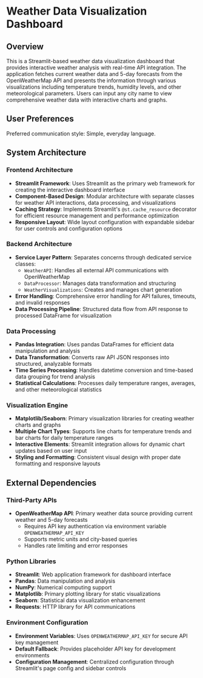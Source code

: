 # Weather Data Visualization Dashboard

## Overview

This is a Streamlit-based weather data visualization dashboard that provides interactive weather analysis with real-time API integration. The application fetches current weather data and 5-day forecasts from the OpenWeatherMap API and presents the information through various visualizations including temperature trends, humidity levels, and other meteorological parameters. Users can input any city name to view comprehensive weather data with interactive charts and graphs.

## User Preferences

Preferred communication style: Simple, everyday language.

## System Architecture

### Frontend Architecture
- **Streamlit Framework**: Uses Streamlit as the primary web framework for creating the interactive dashboard interface
- **Component-Based Design**: Modular architecture with separate classes for weather API interactions, data processing, and visualizations
- **Caching Strategy**: Implements Streamlit's `@st.cache_resource` decorator for efficient resource management and performance optimization
- **Responsive Layout**: Wide layout configuration with expandable sidebar for user controls and configuration options

### Backend Architecture
- **Service Layer Pattern**: Separates concerns through dedicated service classes:
  - `WeatherAPI`: Handles all external API communications with OpenWeatherMap
  - `DataProcessor`: Manages data transformation and structuring
  - `WeatherVisualizations`: Creates and manages chart generation
- **Error Handling**: Comprehensive error handling for API failures, timeouts, and invalid responses
- **Data Processing Pipeline**: Structured data flow from API response to processed DataFrame for visualization

### Data Processing
- **Pandas Integration**: Uses pandas DataFrames for efficient data manipulation and analysis
- **Data Transformation**: Converts raw API JSON responses into structured, analyzable formats
- **Time Series Processing**: Handles datetime conversion and time-based data grouping for trend analysis
- **Statistical Calculations**: Processes daily temperature ranges, averages, and other meteorological statistics

### Visualization Engine
- **Matplotlib/Seaborn**: Primary visualization libraries for creating weather charts and graphs
- **Multiple Chart Types**: Supports line charts for temperature trends and bar charts for daily temperature ranges
- **Interactive Elements**: Streamlit integration allows for dynamic chart updates based on user input
- **Styling and Formatting**: Consistent visual design with proper date formatting and responsive layouts

## External Dependencies

### Third-Party APIs
- **OpenWeatherMap API**: Primary weather data source providing current weather and 5-day forecasts
  - Requires API key authentication via environment variable `OPENWEATHERMAP_API_KEY`
  - Supports metric units and city-based queries
  - Handles rate limiting and error responses

### Python Libraries
- **Streamlit**: Web application framework for dashboard interface
- **Pandas**: Data manipulation and analysis
- **NumPy**: Numerical computing support
- **Matplotlib**: Primary plotting library for static visualizations
- **Seaborn**: Statistical data visualization enhancement
- **Requests**: HTTP library for API communications

### Environment Configuration
- **Environment Variables**: Uses `OPENWEATHERMAP_API_KEY` for secure API key management
- **Default Fallback**: Provides placeholder API key for development environments
- **Configuration Management**: Centralized configuration through Streamlit's page config and sidebar controls